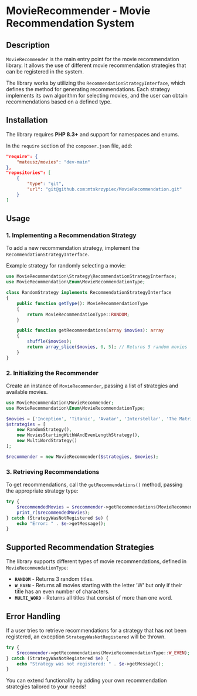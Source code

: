 # MovieRecommender - Movie Recommendation System

## Description

`MovieRecommender` is the main entry point for the movie recommendation library. It allows the use of different movie recommendation strategies that can be registered in the system.

The library works by utilizing the `RecommendationStrategyInterface`, which defines the method for generating recommendations. Each strategy implements its own algorithm for selecting movies, and the user can obtain recommendations based on a defined type.

## Installation

The library requires **PHP 8.3+** and support for namespaces and enums.

In the `require` section of the `composer.json` file, add:

```json
"require": {
    "mateusz/movies": "dev-main"
},
"repositories": [
    {
        "type": "git",
        "url": "git@github.com:mtskrzypiec/MovieRecommendation.git"
    }
]
```

## Usage

### 1. Implementing a Recommendation Strategy

To add a new recommendation strategy, implement the `RecommendationStrategyInterface`.

Example strategy for randomly selecting a movie:

```php
use MovieRecommendation\Strategy\RecommendationStrategyInterface;
use MovieRecommendation\Enum\MovieRecommendationType;

class RandomStrategy implements RecommendationStrategyInterface
{
    public function getType(): MovieRecommendationType
    {
        return MovieRecommendationType::RANDOM;
    }

    public function getRecommendations(array $movies): array
    {
        shuffle($movies);
        return array_slice($movies, 0, 5); // Returns 5 random movies
    }
}
```

### 2. Initializing the Recommender

Create an instance of `MovieRecommender`, passing a list of strategies and available movies.

```php
use MovieRecommendation\MovieRecommender;
use MovieRecommendation\Enum\MovieRecommendationType;

$movies = ['Inception', 'Titanic', 'Avatar', 'Interstellar', 'The Matrix'];
$strategies = [
    new RandomStrategy(),
    new MoviesStartingWithWAndEvenLengthStrategy(),
    new MultiWordStrategy()
];

$recommender = new MovieRecommender($strategies, $movies);
```

### 3. Retrieving Recommendations

To get recommendations, call the `getRecommendations()` method, passing the appropriate strategy type:

```php
try {
    $recommendedMovies = $recommender->getRecommendations(MovieRecommendationType::RANDOM);
    print_r($recommendedMovies);
} catch (StrategyWasNotRegistered $e) {
    echo "Error: " . $e->getMessage();
}
```

## Supported Recommendation Strategies

The library supports different types of movie recommendations, defined in `MovieRecommendationType`:

- **`RANDOM`** - Returns 3 random titles.
- **`W_EVEN`** - Returns all movies starting with the letter 'W' but only if their title has an even number of characters.
- **`MULTI_WORD`** - Returns all titles that consist of more than one word.

## Error Handling

If a user tries to retrieve recommendations for a strategy that has not been registered, an exception `StrategyWasNotRegistered` will be thrown.

```php
try {
    $recommender->getRecommendations(MovieRecommendationType::W_EVEN);
} catch (StrategyWasNotRegistered $e) {
    echo "Strategy was not registered: " . $e->getMessage();
}
```

You can extend functionality by adding your own recommendation strategies tailored to your needs!
